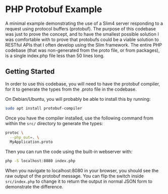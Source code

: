 PHP Protobuf Example
====================
A minimal example demonstrating the use of a Slim4 server responding to a request using protocol buffers (protobuf). The purpose
of this codebase was just to prove the concept, and to have the smallest possible solution I was comfortable with to prove that
protobufs could be a viable solution to RESTful APIs that I often develop using the Slim framework. The entire PHP codebase (that
was non-generated from the proto file, or from packages), is a single index.php file less than 50 lines long.


## Getting Started
In order to use this codebase, you will need to have the protobuf compiler, for it to generate the types from the .proto file in the codebase.

On Debian/Ubuntu, you will probably be able to install this by running:

```bash
sudo apt install protobuf-compiler
```

Once you have the compiler installed, use the following command from within the `src/` directory to generate the types:

```bash
protoc \
  --php_out=. \
  MyApplication.proto
```

Then you can run the code using the built-in webserver with:

```bash
php -S localhost:8080 index.php
```

When you navigate to localhost:8080 in your browser, you should see the raw output of the protobuf message. You can flip the switch inside `src/index.php` to change it to return the output in normal JSON form to demonstrate the difference.
